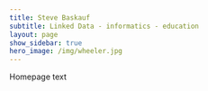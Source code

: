 ```yaml
---
title: Steve Baskauf
subtitle: Linked Data - informatics - education
layout: page
show_sidebar: true
hero_image: /img/wheeler.jpg
---
```


Homepage text

